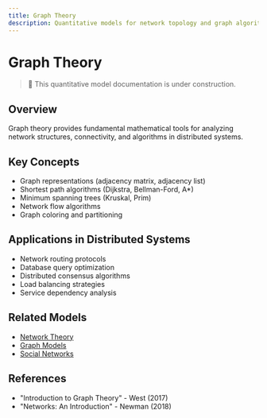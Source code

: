 ```yaml
---
title: Graph Theory
description: Quantitative models for network topology and graph algorithms
---
```


# Graph Theory

> 🚧 This quantitative model documentation is under construction.

## Overview
Graph theory provides fundamental mathematical tools for analyzing network structures, connectivity, and algorithms in distributed systems.

## Key Concepts
- Graph representations (adjacency matrix, adjacency list)
- Shortest path algorithms (Dijkstra, Bellman-Ford, A*)
- Minimum spanning trees (Kruskal, Prim)
- Network flow algorithms
- Graph coloring and partitioning

## Applications in Distributed Systems
- Network routing protocols
- Database query optimization
- Distributed consensus algorithms
- Load balancing strategies
- Service dependency analysis

## Related Models
- [Network Theory](../../architects-handbook/quantitative-analysis/network-theory.md)
- [Graph Models](../../architects-handbook/quantitative-analysis/graph-models.md)
- [Social Networks](../../architects-handbook/quantitative-analysis/social-networks.md)

## References
- "Introduction to Graph Theory" - West (2017)
- "Networks: An Introduction" - Newman (2018)
